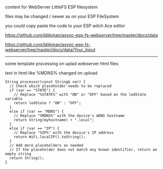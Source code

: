 content for WebServer LittleFS ESP filesystem


files may be changed / newer as on your ESP FileSystem

you could copy paste the code to your ESP witch Ace editor

https://github.com/ldijkman/async-esp-fs-webserver/tree/master/docs/data

https://github.com/ldijkman/async-esp-fs-webserver/tree/master/docs/data/Your_Input

---

some template processing on uplad webserver html files

text in html like %MDNS% changed on upload
```
String processor(const String& var) {
  // Check which placeholder needs to be replaced
  if (var == "STATE") {
    // Replace "%STATE%" with "ON" or "OFF" based on the ledState variable
    return ledState ? "ON" : "OFF";
  }
  else if (var == "MDNS") {
    // Replace "%MDNS%" with the device's mDNS hostname
    return String(myhostname) + ".local";
  }
  else if (var == "IP") {
    // Replace "%IP%" with the device's IP address
    return WiFi.localIP().toString();
  }
  // Add more placeholders as needed
  // If the placeholder does not match any known identifier, return an empty string
  return String();
}

```
